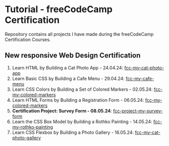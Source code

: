 # Tutorial - freeCodeCamp Certification

Repository contains all projects I have made during the freeCodeCamp Certification Courses.

## New responsive Web Design Certification

1.  Learn HTML by Building a Cat Photo App - 24.04.24: [fcc-my-cat-photo-app](https://fcc-my-cat-photo-app.netlify.app/)
2.  Learn Basic CSS by Building a Cafe Menu - 29.04.24: [fcc-my-cafe-menu](https://fcc-my-cafe-menu.netlify.app/)
3.  Learn CSS Colors by Building a Set of Colored Markers - 02.05.24: [fcc-my-colored-markers](https://fcc-my-colored-markers.netlify.app/)
4.  Learn HTML Forms by Building a Registration Form - 06.05.24: [fcc-my-colored-markers](https://fcc-my-registration-form.netlify.app/)
5.  **Certification Project: Survey Form - 08.05.24**: [fcc-project-my-survey-form](https://fcc-project-my-survey-form.netlify.app/)
6.  Learn the CSS Box Model by Building a Rothko Painting - 14.05.24: [fcc-my-rothko-painting](https://fcc-my-rothko-painting.netlify.app/)
7.  Learn CSS Flexbox by Building a Photo Gallery - 16.05.24: [fcc-my-cat-photo-gallery](https://fcc-my-cat-photo-gallery.netlify.app/)
